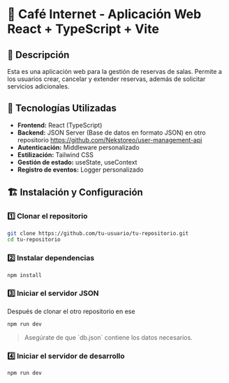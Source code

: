 # 📌 Café Internet - Aplicación Web React + TypeScript + Vite

## 📖 Descripción
Esta es una aplicación web para la gestión de reservas de salas. Permite a los usuarios crear, cancelar y extender reservas, además de solicitar servicios adicionales.

## 🚀 Tecnologías Utilizadas
- **Frontend:** React (TypeScript)
- **Backend:** JSON Server (Base de datos en formato JSON) en otro repositorio https://github.com/Nekstoreo/user-management-api
- **Autenticación:** Middleware personalizado
- **Estilización:** Tailwind CSS
- **Gestión de estado:** useState, useContext
- **Registro de eventos:** Logger personalizado
## 🏗 Instalación y Configuración

### 1️⃣ Clonar el repositorio
```sh
git clone https://github.com/tu-usuario/tu-repositorio.git
cd tu-repositorio
```

### 2️⃣ Instalar dependencias
```sh
npm install
```

### 3️⃣ Iniciar el servidor JSON
Después de clonar el otro repositorio en ese
```sh
npm run dev
```
> Asegúrate de que \`db.json\` contiene los datos necesarios.

### 4️⃣ Iniciar el servidor de desarrollo
```sh
npm run dev
```
